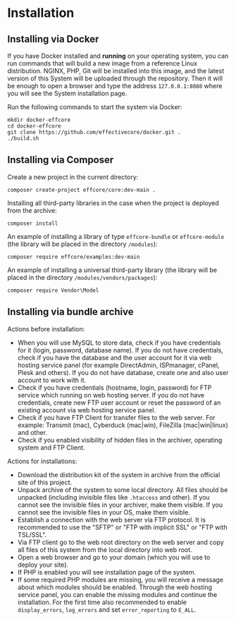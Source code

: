 

Installation
=====================================================================


Installing via Docker
---------------------------------------------------------------------

If you have Docker installed and **running** on your operating system,
you can run commands that will build a new image from a reference Linux
distribution. NGINX, PHP, Git will be installed into this image, and the
latest version of this System will be uploaded through the repository.
Then it will be enough to open a browser and type the address
`127.0.0.1:8080` where you will see the System installation page.

Run the following commands to start the system via Docker:

    mkdir docker-effcore
    cd docker-effcore
    git clone https://github.com/effectivecore/docker.git .
    ./build.sh


Installing via Composer
---------------------------------------------------------------------

Create a new project in the current directory:

    composer create-project effcore/core:dev-main .

Installing all third-party libraries in the case when the project
is deployed from the archive:

    composer install

An example of installing a library of type `effcore-bundle` or `effcore-module` (the library
will be placed in the directory `/modules`):

    composer require effcore/examples:dev-main

An example of installing a universal third-party library (the library
will be placed in the directory `/modules/vendors/packages`):

    composer require Vendor\Model


Installing via bundle archive
---------------------------------------------------------------------

Actions before installation:
- When you will use MySQL to store data, check if you have
  credentials for it (login, password, database name).
  If you do not have credentials, check if you have the database and
  the user account for it via web hosting service panel (for example
  DirectAdmin, ISPmanager, cPanel, Plesk and others).
  If you do not have database, create one
  and also user account to work with it.
- Check if you have credentials (hostname, login, password)
  for FTP service which running on web hosting server.
  If you do not have credentials, create new FTP user account
  or reset the password of an existing account via web hosting service panel.
- Check if you have FTP Client for transfer files
  to the web server. For example: Transmit (mac), Cyberduck (mac|win),
  FileZilla (mac|win|linux) and other.
- Check if you enabled visibility of hidden files in the archiver,
  operating system and FTP Client.

Actions for installations:
- Download the distribution kit of the system in archive from the
  official site of this project.
- Unpack archive of the system to some local directory.
  All files should be unpacked (including invisible files like `.htaccess` and other).
  If you cannot see the invisible files in your archiver, make them visible.
  If you cannot see the invisible files in your OS, make them visible.
- Establish a connection with the web server via FTP protocol.
  It is recommended to use the "SFTP" or "FTP with implicit SSL" or
  "FTP with TSL/SSL".
- Via FTP client go to the web root directory on the web server
  and copy all files of this system from the local directory
  into web root.
- Open a web browser and go to your domain (which you
  will use to deploy your site).
- If PHP is enabled you will see installation page of the system.
- If some required PHP modules are missing, you will receive
  a message about which modules should be enabled.
  Through the web hosting service panel, you can enable the missing
  modules and continue the installation.
  For the first time also recommended to enable `display_errors`,
  `log_errors` and set `error_reporting` to `E_ALL`.

